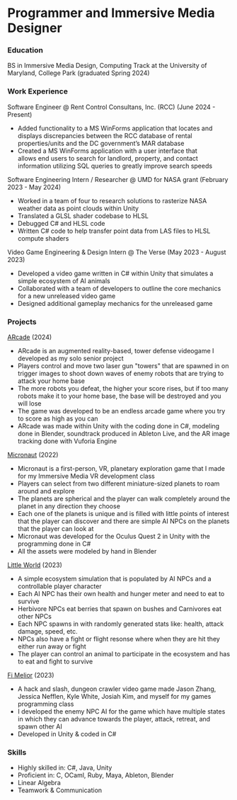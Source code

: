 # Programmer and Immersive Media Designer

### Education
BS in Immersive Media Design, Computing Track at the University of Maryland, College Park (graduated Spring 2024)

### Work Experience
Software Engineer @ Rent Control Consultans, Inc. (RCC) (June 2024 - Present)
- Added functionality to a MS WinForms application that locates 
  and displays discrepancies between the RCC database of 
  rental properties/units and the DC government’s MAR database
- Created a MS WinForms application with a user interface that  
  allows end users to search for landlord, property, and contact  
  information utilizing SQL queries to greatly improve search speeds


Software Engineering Intern / Researcher @ UMD for NASA grant (February 2023 - May 2024)
- Worked in a team of four to research solutions to rasterize NASA weather data as point clouds within Unity
- Translated a GLSL shader codebase to HLSL
- Debugged C# and HLSL code
- Written C# code to help transfer point data from LAS files to HLSL compute shaders


Video Game Engineering & Design Intern @ The Verse (May 2023 - August 2023)
- Developed a video game written in C# within Unity that simulates a simple ecosystem of AI animals 
- Collaborated with a team of developers to outline the core mechanics for a new unreleased video game
- Designed additional gameplay mechanics for the unreleased game

### Projects

<a href="https://github.com/mickeysanto/ARcade">ARcade</a> (2024)
- ARcade is an augmented reality-based, tower defense videogame I developed as my solo senior project
- Players control and move two laser gun "towers" that are spawned in on trigger images to shoot down
  waves of enemy robots that are trying to attack your home base
- The more robots you defeat, the higher your score rises, but if too many robots make it to your
  home base, the base will be destroyed and you will lose
- The game was developed to be an endless arcade game where you try to score as high as you can
- ARcade was made within Unity with the coding done in C#, modeling done in Blender, soundtrack
  produced in Ableton Live, and the AR image tracking done with Vuforia Engine


<a href="https://github.com/mickeysanto/Micronaut/tree/main">Micronaut</a> (2022)
- Micronaut is a first-person, VR, planetary exploration game that I made for my Immersive Media VR development class
- Players can select from two different miniature-sized planets to roam around and explore
- The planets are spherical and the player can walk completely around the planet in any direction they choose
- Each one of the planets is unique and is filled with little points of interest that the player can discover and there are 
  simple AI NPCs on the planets that the player can look at
- Micronaut was developed for the Oculus Quest 2 in Unity with the programming done in C# 
- All the assets were modeled by hand in Blender

<a href="https://github.com/mickeysanto/Little-World">Little World</a> (2023)
- A simple ecosystem simulation that is populated by AI NPCs and a controllable player character
- Each AI NPC has their own health and hunger meter and need to eat to survive
- Herbivore NPCs eat berries that spawn on bushes and Carnivores eat other NPCs
- Each NPC spawns in with randomly generated stats like: health, attack damage, speed, etc.
- NPCs also have a fight or flight resonse where when they are hit they either run away or fight
- The player can control an animal to participate in the ecosystem and has to eat and fight to survive

<a href="https://github.com/mickeysanto/Fi-Melior">Fi Melior</a> (2023)
- A hack and slash, dungeon crawler video game made Jason Zhang, Jessica Nefflen, Kyle White, Josiah Kim, and myself 
  for my games programming class
- I developed the enemy NPC AI for the game which have multiple states in which they can advance towards the player,
  attack, retreat, and spawn other AI
- Developed in Unity & coded in C# 

### Skills
- Highly skilled in: C#, Java, Unity
- Proficient in: C, OCaml, Ruby, Maya, Ableton, Blender
- Linear Algebra
- Teamwork & Communication
